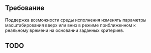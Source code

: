 ## Требование
Поддержка возможности среды исполнения изменять параметры масштабирования вверх или вниз в режиме приближенном к реальному времени на основании заданных критериев. 

## TODO 
